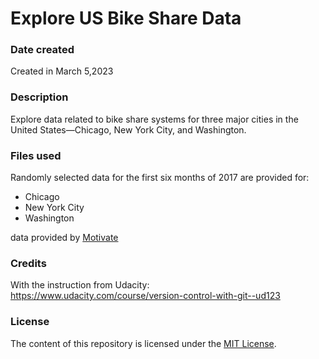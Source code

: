 # Explore US Bike Share Data

### Date created
Created in March 5,2023

### Description
 Explore data related to bike share systems for three major cities in the United States—Chicago, New York City, and Washington.

### Files used
Randomly selected data for the first six months of 2017 are provided for:
* Chicago
* New York City
* Washington

data provided by [Motivate](https://www.motivateco.com)


### Credits
With the instruction from Udacity:        
https://www.udacity.com/course/version-control-with-git--ud123

### License
The content of this repository is licensed under the [MIT License](https://choosealicense.com/licenses/mit/).
